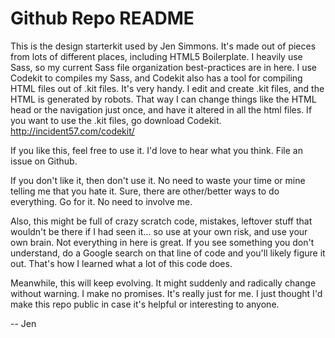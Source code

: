 Github Repo README
======

This is the design starterkit used by Jen Simmons. It's made out of pieces from lots of different places, including HTML5 Boilerplate. I heavily use Sass, so my current Sass file organization best-practices are in here. I use Codekit to compiles my Sass, and Codekit also has a tool for compiling HTML files out of .kit files. It's very handy. I edit and create .kit files, and the HTML is generated by robots. That way I can change things like the HTML head or the navigation just once, and have it altered in all the html files. If you want to use the .kit files, go download Codekit. http://incident57.com/codekit/

If you like this, feel free to use it. I'd love to hear what you think. File an issue on Github. 

If you don't like it, then don't use it. No need to waste your time or mine telling me that you hate it. Sure, there are other/better ways to do everything. Go for it. No need to involve me.

Also, this might be full of crazy scratch code, mistakes, leftover stuff that wouldn't be there if I had seen it... so use at your own risk, and use your own brain. Not everything in here is great. If you see something you don't understand, do a Google search on that line of code and you'll likely figure it out. That's how I learned what a lot of this code does.

Meanwhile, this will keep evolving. It might suddenly and radically change without warning. I make no promises. It's really just for me. I just thought I'd make this repo public in case it's helpful or interesting to anyone. 

-- Jen 